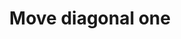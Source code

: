 ---
title: Move diagonal one
tags: ["move", "diagonal", "one", "direction", "movement", "diagonal movement", "single step"]
icon: move-diagonal-one
svg: '<svg xmlns="http://www.w3.org/2000/svg" width="24" height="24" fill="none" viewBox="0 0 24 24" stroke-width="1.5" stroke-linecap="round" stroke-linejoin="round" stroke="currentColor"><path d="M5 11V5m0 0h6M5 5l14 14m0-6v6m0 0h-6"/></svg>'
---